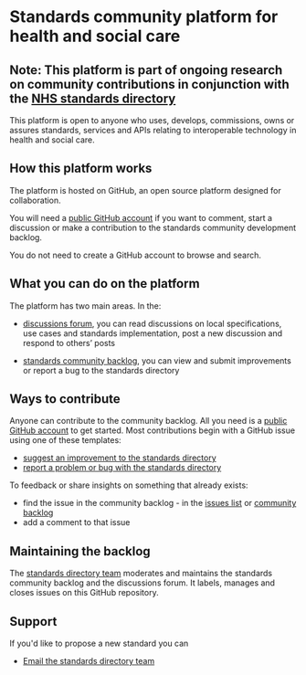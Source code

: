 # Standards community platform for health and social care 
## Note: This platform is part of ongoing research on community contributions in conjunction with the [NHS standards directory](https://nhs-standards-registry.herokuapp.com/v6/home)

This platform is open to anyone who uses, develops, commissions, owns or assures standards, services and APIs relating to interoperable technology in health and social care. 

## How this platform works
The platform is hosted on GitHub, an open source platform designed for collaboration. 

You will need a [public GitHub account](https://github.com/) if you want to comment, start a discussion or make a contribution to the standards community development backlog.

You do not need to create a GitHub account to browse and search.  

## What you can do on the platform

The platform has two main areas. In the:

- [discussions forum](https://github.com/nhsx/standards-community-platform-for-health-and-social-care/discussions),
you can read discussions on local specifications, use cases and standards implementation, post a new discussion and respond to others’ posts

- [standards community backlog](https://github.com/nhsx/standards-community-platform-for-health-and-social-care/projects/1), 
you can view and submit improvements or report a bug to the standards directory

## Ways to contribute
Anyone can contribute to the community backlog. All you need is a [public GitHub account](https://github.com/) to get started. Most contributions begin with a GitHub issue using one of these templates:
- [suggest an improvement to the standards directory](https://github.com/nhsx/standards-community-platform-for-health-and-social-care/issues/new?assignees=&labels=&template=suggest-a-new-feature-or-improvement-to-the-standards-directory.md&title=)
- [report a problem or bug with the standards directory](https://github.com/nhsx/standards-community-platform-for-health-and-social-care/issues/new?assignees=&labels=&template=-report-a-problem-with-the-standards-directory.md&title=)

To feedback or share insights on something that already exists:
- find the issue in the community backlog - in the [issues list](https://github.com/nhsx/standards-community-platform-for-health-and-social-care/issues) or [community backlog](https://github.com/nhsx/standards-community-platform-for-health-and-social-care/projects/1)
- add a comment to that issue

## Maintaining the backlog
The [standards directory team](standards.directory@nhsx.nhs.uk) moderates and maintains the standards community backlog and the discussions forum. It labels, manages and closes issues on this GitHub repository.

## Support
If you'd like to propose a new standard you can
- [Email the standards directory team](standards.directory@nhsx.nhs.uk)
